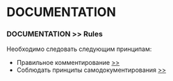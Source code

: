 # DOCUMENTATION

### DOCUMENTATION >> Rules
Необходимо следовать следующим принципам:
- Правильное комментирование [>>]()
- Соблюдать принципы самодокументирования [>>]()